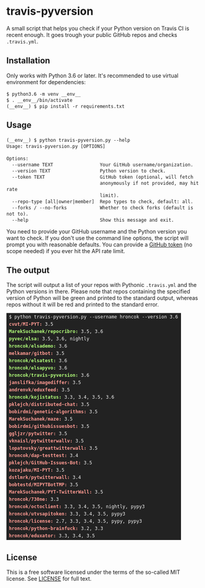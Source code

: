 travis-pyversion
================

A small script that helps you check if your Python version on Travis CI is
recent enough.
It goes trough your public GitHub repos and checks `.travis.yml`.

Installation
------------

Only works with Python 3.6 or later. It's recommended to use virtual
environment for dependencies:

    $ python3.6 -m venv __env__
    $ . __env__/bin/activate
    (__env__) $ pip install -r requirements.txt

Usage
-----

    (__env__) $ python travis-pyversion.py --help
    Usage: travis-pyversion.py [OPTIONS]
    
    Options:
      --username TEXT                 Your GitHub username/organization.
      --version TEXT                  Python version to check.
      --token TEXT                    GitHub token (optional, will fetch
                                      anonymously if not provided, may hit rate
                                      limit).
      --repo-type [all|owner|member]  Repo types to check, default: all.
      --forks / --no-forks            Whether to check forks (default is not to).
      --help                          Show this message and exit.

You need to provide your GitHub username and the Python version you want to
check. If you don't use the command line options, the script will prompt you
with reasonable defaults. You can provide a
[GitHub token](https://github.com/settings/tokens) (no scope needed)
if you ever hit the API rate limit.

The output
----------

The script will output a list of your repos with Pythonic `.travis.yml` and the
Python versions in there. Please note that repos containing the specified
version of Python will be green and printed to the standard output, whereas
repos without it will be red and printed to the standard error. 

![Screenshot](screenshot.png)

License
-------

This is a free software licensed under the terms of the so-called MIT license.
See [LICENSE](LICENSE) for full text.
